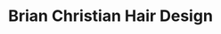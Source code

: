 ---
title: "Brian Christian Hair Design"
url: /heanor/brian-christian-hair-design/
shop: Friseur
---